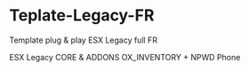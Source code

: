 # Teplate-Legacy-FR
Template plug & play ESX Legacy full FR

ESX Legacy CORE & ADDONS
OX_INVENTORY + NPWD Phone
